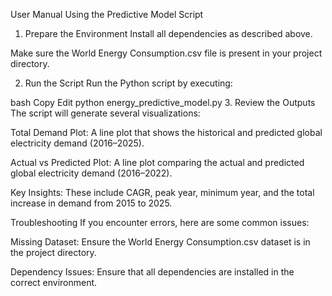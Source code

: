 User Manual
Using the Predictive Model Script
1. Prepare the Environment
Install all dependencies as described above.

Make sure the World Energy Consumption.csv file is present in your project directory.

2. Run the Script
Run the Python script by executing:

bash
Copy
Edit
python energy_predictive_model.py
3. Review the Outputs
The script will generate several visualizations:

Total Demand Plot: A line plot that shows the historical and predicted global electricity demand (2016–2025).

Actual vs Predicted Plot: A line plot comparing the actual and predicted global electricity demand (2016–2022).

Key Insights: These include CAGR, peak year, minimum year, and the total increase in demand from 2015 to 2025.

Troubleshooting
If you encounter errors, here are some common issues:

Missing Dataset: Ensure the World Energy Consumption.csv dataset is in the project directory.

Dependency Issues: Ensure that all dependencies are installed in the correct environment.
